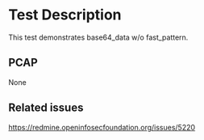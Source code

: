 # Test Description
This test demonstrates base64_data w/o fast_pattern.

## PCAP
None

## Related issues
https://redmine.openinfosecfoundation.org/issues/5220
